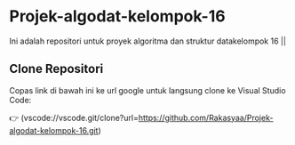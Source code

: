 # Projek-algodat-kelompok-16

Ini adalah repositori untuk proyek algoritma dan struktur datakelompok 16 || 

## Clone Repositori

Copas link di bawah ini ke url google untuk langsung clone ke Visual Studio Code:

👉 (vscode://vscode.git/clone?url=https://github.com/Rakasyaa/Projek-algodat-kelompok-16.git)

